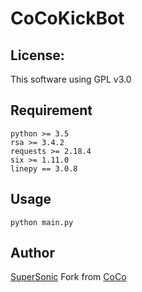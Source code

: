 # CoCoKickBot

## License:
This software using GPL v3.0

## Requirement
    python >= 3.5
    rsa >= 3.4.2
    requests >= 2.18.4
    six >= 1.11.0
    linepy == 3.0.8

## Usage
    python main.py

## Author
[SuperSonic](https://randychen.tk) Fork from [CoCo](https://github.com/LoveLoveCoCo/CoCoKickBot.git)